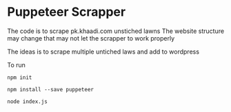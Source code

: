 # Puppeteer Scrapper

The code is to scrape pk.khaadi.com unstiched lawns
The website structure may change that may not let the scrapper to work properly

The ideas is to scrape multiple untiched laws and add to wordpress

To run
```
npm init

npm install --save puppeteer

node index.js
```